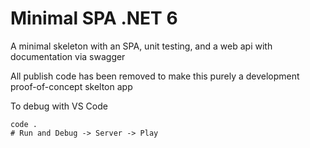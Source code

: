 # Minimal SPA .NET 6

A minimal skeleton with an SPA, unit testing, and a web api with documentation via swagger

All publish code has been removed to make this purely a development proof-of-concept skelton app

To debug with VS Code
```
code .
# Run and Debug -> Server -> Play
```